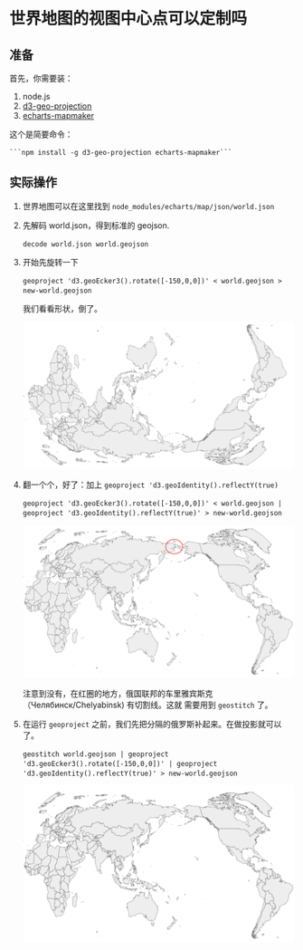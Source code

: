 # 世界地图的视图中心点可以定制吗

## 准备

首先，你需要装：

1. node.js
1. [d3-geo-projection](../tools/d3-cli.md)
1. [echarts-mapmaker](../tools/mapmaker.md)

这个是简要命令：

    ```npm install -g d3-geo-projection echarts-mapmaker```

## 实际操作

1. 世界地图可以在这里找到 `node_modules/echarts/map/json/world.json`
1. 先解码 world.json，得到标准的 geojson.

    ```decode world.json world.geojson```

1. 开始先旋转一下

    ```geoproject 'd3.geoEcker3().rotate([-150,0,0])' < world.geojson > new-world.geojson```

    我们看看形状，倒了。

    ![shifted world](../image/world-center/shifted-world.png)


1. 翻一个个，好了：加上 `geoproject 'd3.geoIdentity().reflectY(true)`

    ```geoproject 'd3.geoEcker3().rotate([-150,0,0])' < world.geojson | geoproject 'd3.geoIdentity().reflectY(true)' > new-world.geojson```

    ![almost finished world](../image/world-center/need-stitch-world.png)

    注意到没有，在红圈的地方，俄国联邦的车里雅宾斯克（Челябинск/Chelyabinsk) 有切割线。这就
    需要用到 `geostitch` 了。


1. 在运行 `geoproject` 之前，我们先把分隔的俄罗斯补起来。在做投影就可以了。

    ```geostitch world.geojson | geoproject 'd3.geoEcker3().rotate([-150,0,0])' | geoproject 'd3.geoIdentity().reflectY(true)' > new-world.geojson ```

    ![to](../image/world-center/eckert3-world.png)
